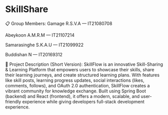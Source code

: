 # SkillShare


📋 Group Members:
Gamage R.S.V.A — IT21080708

Abeykoon A.M.R.M — IT21107214

Samarasinghe S.K.A.U — IT21099922

Buddishan N — IT20169312

📝 Project Description (Short Version):
SkillFlow is an innovative Skill-Sharing & Learning Platform that empowers users to showcase their skills, share their learning journeys, and create structured learning plans. With features like skill posts, learning progress updates, social interactions (likes, comments, follows), and OAuth 2.0 authentication, SkillFlow creates a vibrant community for knowledge exchange. Built using Spring Boot (backend) and React (frontend), it offers a modern, scalable, and user-friendly experience while giving developers full-stack development experience.
